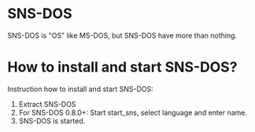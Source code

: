 # SNS-DOS
SNS-DOS is "OS" like MS-DOS, but SNS-DOS have more than nothing.
# How to install and start SNS-DOS?
Instruction how to install and start SNS-DOS:
1. Extract SNS-DOS
2. For SNS-DOS 0.8.0+: Start start_sns, select language and enter name. 
3. SNS-DOS is started.
